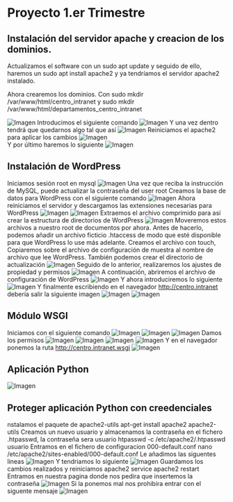 # Proyecto 1.er Trimestre

## Instalación del servidor apache y creacion de los dominios.
Actualizamos el software con un sudo apt update y seguido de ello, haremos un sudo apt install apache2 y ya tendríamos el servidor apache2 instalado.

Ahora crearemos los dominios.
Con sudo mkdir /var/www/html/centro_intranet y sudo mkdir /var/www/html/departamentos_centro_intranet

![Imagen](imgproyecto/apache1.PNG)
Introducimos el siguiente comando
![Imagen](imgproyecto/apache2.PNG)
Y una vez dentro tendrá que quedarnos algo tal que así
![Imagen](imgproyecto/apache3.PNG)
Reiniciamos el apache2 para aplicar los cambios
![Imagen](imgproyecto/apache4.PNG)  
Y por último haremos lo siguiente
![Imagen](imgproyecto/apache5.PNG)


## Instalación de WordPress
Iniciamos sesión root en mysql
![Imagen](imgproyecto/word1.PNG)
Una vez que reciba la instrucción de MySQL, puede actualizar la contraseña del user root
Creamos la base de datos para WordPress con el siguiente comando
![Imagen](imgproyecto/word2.PNG)
Ahora reiniciamos el servidor y descargamos las extensiones necesarias para WordPress
![Imagen](imgproyecto/word3.PNG)
![Imagen](imgproyecto/word4.PNG)
Extraemos el archivo comprimido para así crear la estructura de directorios de WordPress
![Imagen](imgproyecto/word5.PNG)
Moveremos estos archivos a nuestro root de documentos por ahora. Antes de hacerlo, podemos añadir un archivo ficticio .htaccess de modo que esté disponible para que WordPress lo use más adelante. Creamos el archivo con touch, Copiaremos sobre el archivo de configuración de muestra al nombre de archivo que lee WordPress. También podemos crear el directorio de actualización
![Imagen](imgproyecto/word6.PNG)
Seguido de lo anterior, realizaremos los ajustes de propiedad y permisos
![Imagen](imgproyecto/word7.PNG)
A continuación, abriremos el archivo de configuración de WordPress
![Imagen](imgproyecto/word8.PNG)
Y ahora introduciremos lo siguiente
![Imagen](imgproyecto/word9.PNG)
Y finalmente escribiendo en el navegador http://centro.intranet debería salir la siguiente imagen
![Imagen](imgproyecto/word10.PNG)
![Imagen](imgproyecto/word11.PNG)


## Módulo WSGI
Iniciamos con el siguiente comando
![Imagen](imgproyecto/ws1.PNG)
![Imagen](imgproyecto/ws2.PNG)
![Imagen](imgproyecto/ws3.PNG)
Damos los permisos
![Imagen](imgproyecto/ws4.PNG)
![Imagen](imgproyecto/ws5.PNG)
![Imagen](imgproyecto/ws6.PNG)
![Imagen](imgproyecto/ws7.PNG)
Y en el navegador ponemos la ruta http://centro.intranet.wsgi
![Imagen](imgproyecto/ws8.PNG)

## Aplicación Python
![Imagen](imgproyecto/ws8.PNG)

## Proteger aplicación Python con creedenciales
nstalamos el paquete de apache2-utils
apt-get install apache2 apache2-utils
Creamos un nuevo usuario y almacenamos la contraseña en el fichero .htpasswd, la contraseña sera usuario
htpasswd -c /etc/apache2/.htpasswd usuario
Entramos en el fichero de configuracion 000-default.conf
nano /etc/apache2/sites-enabled/000-default.conf
Le añadimos las siguentes lineas
![Imagen](imgproyecto/py1.PNG)
Y tendriamos lo siguiente
![Imagen](imgproyecto/py2.PNG)
Guardamos los cambios realizados y reiniciamos apache2
service apache2 restart
Entramos en nuestra pagina donde nos pedira que insertemos la contraseña
![Imagen](imgproyecto/py3.PNG)
Si la ponemos mal nos prohibira entrar con el siguente mensaje
![Imagen](imgproyecto/py4.PNG)






























